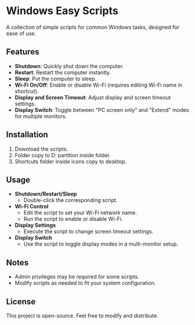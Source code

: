 # Windows Easy Scripts

A collection of simple scripts for common Windows tasks, designed for ease of use.

## Features
- **Shutdown**: Quickly shut down the computer.
- **Restart**: Restart the computer instantly.
- **Sleep**: Put the computer to sleep.
- **Wi-Fi On/Off**: Enable or disable Wi-Fi (requires editing Wi-Fi name in shortcut).
- **Display and Screen Timeout**: Adjust display and screen timeout settings.
- **Display Switch**: Toggle between "PC screen only" and "Extend" modes for multiple monitors.

## Installation
1. Download the scripts.
2. Folder copy to D: partition inside folder.
3. Shortcuts folder inside icons copy to desktop.

## Usage
- **Shutdown/Restart/Sleep**  
  - Double-click the corresponding script.
- **Wi-Fi Control**  
  - Edit the script to set your Wi-Fi network name.  
  - Run the script to enable or disable Wi-Fi.
- **Display Settings**  
  - Execute the script to change screen timeout settings.
- **Display Switch**  
  - Use the script to toggle display modes in a multi-monitor setup.

## Notes
- Admin privileges may be required for some scripts.
- Modify scripts as needed to fit your system configuration.

## License
This project is open-source. Feel free to modify and distribute.
